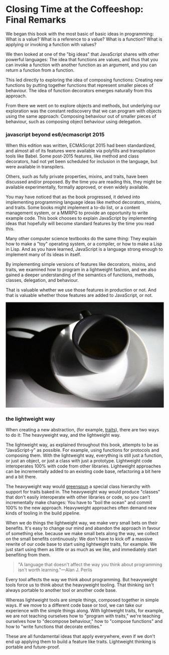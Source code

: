 # Closing Time at the Coffeeshop: Final Remarks

We began this book with the most basic of basic ideas in programming: What is a value? What is a reference to a value? What is a function? What is applying or invoking a function with values?

We then looked at one of the "big ideas" that JavaScript shares with other powerful languages: The idea that functions are values, and thus that you can invoke a function with another function as an argument, and you can return a function from a function.

This led directly to exploring the idea of composing functions: Creating new functions by putting together functions that represent smaller pieces of behaviour. The idea of function decorators emerges naturally from this approach.

From there we went on to explore objects and methods, but underlying our exploration was the constant rediscovery that we can program with objects using the same approach: Composing behaviour out of smaller pieces of behaviour, such as composing object behaviour using delegation.

### javascript beyond es6/ecmascript 2015

When this edition was written, ECMAScript 2015 had been standardized, and almost all of its features were available via polyfills and transpilation tools like Babel. Some post-2015 features, like method and class decorators, had not yet been scheduled for inclusion in the language, but were available in transpilers.

Others, such as fully private properties, mixins, and traits, have been discussed and/or proposed. By the time you are reading this, they might be available experimentally, formally approved, or even widely available.

You may have noticed that as the book progressed, it delved into implementing programming language ideas like method decorators, mixins, and traits. Some books might implement a to-do list, or a content management system, or a MMRPG to provide an opportunity to write example code. This book chooses to explain JavaScript by implementing ideas that hopefully will become standard features by the time you read this.

Many other computer science textbooks do the same thing: They explain how to make a "toy" operating system, or a compiler, or how to make a Lisp in Lisp. And as you have learned, JavaScript is a language strong enough to implement many of its ideas in itself.

By implementing simple versions of features like decorators, mixins, and traits, we examined how to program in a lightweight fashion, and we also gained a deeper understanding of the semantics of functions, methods, classes, delegation, and behaviour.

That is valuable whether we use those features in production or not. And that is valuable whether those features are added to JavaScript, or not.

![Espresso, Empty](images/espresso-empty.jpg)

### the lightweight way

When creating a new abstraction, (for example, [traits](main_7_dedorators.md#lightweight-traits)), there are two ways to do it: The heavyweight way, and the lightweight way.

The lightweight way, as explained throughout this book, attempts to be as "JavaScript-y" as possible. For example, using functions for protocols and composing them. With the lightweight way, everything is still just a function, or just an object, or just a class with just a prototype. Lightweight code interoperates 100% with code from other libraries. Lightweight approaches can be incrementally added to an existing code base, refactoring a bit here and a bit there.

The heavyweight way would [greenspun] a special class hierarchy with support for traits baked in. The heavyweight way would produce "classes" that don't easily interoperate with other libraries or code, so you can't incrementally make changes: You have to "boil the ocean" and commit 100% to the new approach. Heavyweight approaches often demand new kinds of tooling in the build pipeline.

[greenspun]: https://en.wikipedia.org/wiki/Greenspun%27s_tenth_rule

When we do things the lightweight way, we make very small bets on their benefits. It's easy to change our mind and abandon the approach in favour of something else. because we make small bets along the way, we collect on the small benefits continuously: We don't have to kick off a massive rewrite of our code base to start using lightweight traits, for example. We just start using them as little or as much as we like, and immediately start benefiting from them.

> "A language that doesn't affect the way you think about programming isn't worth learning."—Alan J. Perlis

Every tool affects the way we think about programming. But heavyweight tools force us to think about the heavyweight tooling. That thinking isn't always portable to another tool or another code base.

Whereas lightweight tools are simple things, composed together in simple ways. If we move to a different code base or tool, we can take our experience with the simple things along. With lightweight traits, for example, we are not teaching ourselves how to "program with traits," we're teaching ourselves how to "decompose behaviour," how to "compose functions" and how to "write functions that decorate entities."

These are all fundamental ideas that apply everywhere, even if we don't end up applying them to build a feature like traits. Lightweight thinking is portable and future-proof.

